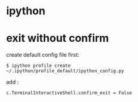 # ipython

# exit without confirm
create default config file first:

    $ ipython profile create
    ~/.ipython/profile_default/ipython_config.py

add :

    c.TerminalInteractiveShell.confirm_exit = False
